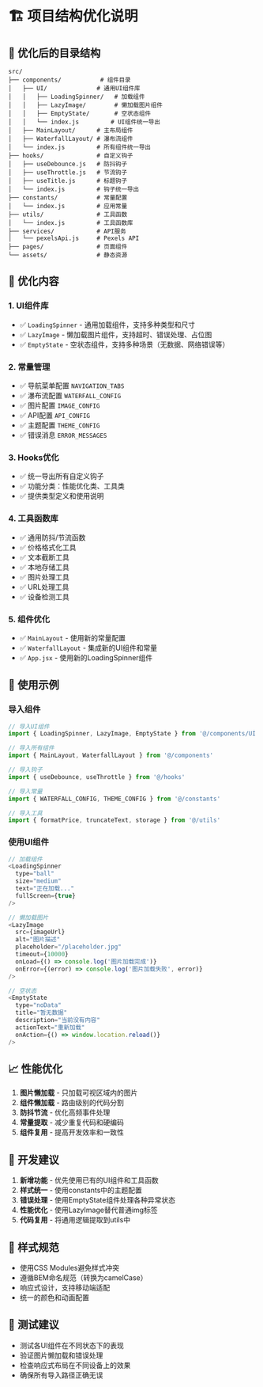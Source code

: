 # 🏗️ 项目结构优化说明

## 📁 优化后的目录结构

```
src/
├── components/           # 组件目录
│   ├── UI/              # 通用UI组件库
│   │   ├── LoadingSpinner/   # 加载组件
│   │   ├── LazyImage/        # 懒加载图片组件
│   │   ├── EmptyState/       # 空状态组件
│   │   └── index.js         # UI组件统一导出
│   ├── MainLayout/      # 主布局组件
│   ├── WaterfallLayout/ # 瀑布流组件
│   └── index.js         # 所有组件统一导出
├── hooks/               # 自定义钩子
│   ├── useDebounce.js   # 防抖钩子
│   ├── useThrottle.js   # 节流钩子
│   ├── useTitle.js      # 标题钩子
│   └── index.js         # 钩子统一导出
├── constants/           # 常量配置
│   └── index.js         # 应用常量
├── utils/               # 工具函数
│   └── index.js         # 工具函数库
├── services/            # API服务
│   └── pexelsApi.js     # Pexels API
├── pages/               # 页面组件
└── assets/              # 静态资源
```

## 🎯 优化内容

### 1. **UI组件库** 
- ✅ `LoadingSpinner` - 通用加载组件，支持多种类型和尺寸
- ✅ `LazyImage` - 懒加载图片组件，支持超时、错误处理、占位图
- ✅ `EmptyState` - 空状态组件，支持多种场景（无数据、网络错误等）

### 2. **常量管理**
- ✅ 导航菜单配置 `NAVIGATION_TABS`
- ✅ 瀑布流配置 `WATERFALL_CONFIG`
- ✅ 图片配置 `IMAGE_CONFIG`
- ✅ API配置 `API_CONFIG`
- ✅ 主题配置 `THEME_CONFIG`
- ✅ 错误消息 `ERROR_MESSAGES`

### 3. **Hooks优化**
- ✅ 统一导出所有自定义钩子
- ✅ 功能分类：性能优化类、工具类
- ✅ 提供类型定义和使用说明

### 4. **工具函数库**
- ✅ 通用防抖/节流函数
- ✅ 价格格式化工具
- ✅ 文本截断工具
- ✅ 本地存储工具
- ✅ 图片处理工具
- ✅ URL处理工具
- ✅ 设备检测工具

### 5. **组件优化**
- ✅ `MainLayout` - 使用新的常量配置
- ✅ `WaterfallLayout` - 集成新的UI组件和常量
- ✅ `App.jsx` - 使用新的LoadingSpinner组件

## 🚀 使用示例

### 导入组件
```javascript
// 导入UI组件
import { LoadingSpinner, LazyImage, EmptyState } from '@/components/UI'

// 导入所有组件
import { MainLayout, WaterfallLayout } from '@/components'

// 导入钩子
import { useDebounce, useThrottle } from '@/hooks'

// 导入常量
import { WATERFALL_CONFIG, THEME_CONFIG } from '@/constants'

// 导入工具
import { formatPrice, truncateText, storage } from '@/utils'
```

### 使用UI组件
```javascript
// 加载组件
<LoadingSpinner 
  type="ball" 
  size="medium"
  text="正在加载..."
  fullScreen={true}
/>

// 懒加载图片
<LazyImage
  src={imageUrl}
  alt="图片描述"
  placeholder="/placeholder.jpg"
  timeout={10000}
  onLoad={() => console.log('图片加载完成')}
  onError={(error) => console.log('图片加载失败', error)}
/>

// 空状态
<EmptyState 
  type="noData"
  title="暂无数据"
  description="当前没有内容"
  actionText="重新加载"
  onAction={() => window.location.reload()}
/>
```

## 📈 性能优化

1. **图片懒加载** - 只加载可视区域内的图片
2. **组件懒加载** - 路由级别的代码分割
3. **防抖节流** - 优化高频事件处理
4. **常量提取** - 减少重复代码和硬编码
5. **组件复用** - 提高开发效率和一致性

## 🔧 开发建议

1. **新增功能** - 优先使用已有的UI组件和工具函数
2. **样式统一** - 使用constants中的主题配置
3. **错误处理** - 使用EmptyState组件处理各种异常状态
4. **性能优化** - 使用LazyImage替代普通img标签
5. **代码复用** - 将通用逻辑提取到utils中

## 🎨 样式规范

- 使用CSS Modules避免样式冲突
- 遵循BEM命名规范（转换为camelCase）
- 响应式设计，支持移动端适配
- 统一的颜色和动画配置

## 🧪 测试建议

- 测试各UI组件在不同状态下的表现
- 验证图片懒加载和错误处理
- 检查响应式布局在不同设备上的效果
- 确保所有导入路径正确无误